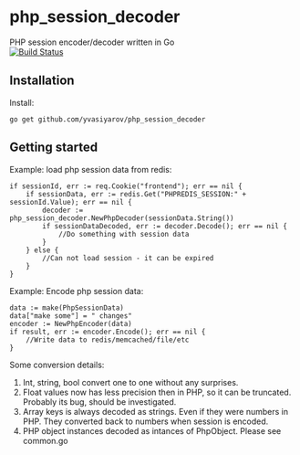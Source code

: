 php_session_decoder
===================

PHP session encoder/decoder written in Go  
[![Build Status](https://secure.travis-ci.org/yvasiyarov/php_session_decoder.png?branch=master)](http://travis-ci.org/yvasiyarov/php_session_decoder)

Installation
------------

Install:

    go get github.com/yvasiyarov/php_session_decoder

Getting started
---------------

Example: load php session data from redis:

    if sessionId, err := req.Cookie("frontend"); err == nil {
        if sessionData, err := redis.Get("PHPREDIS_SESSION:" + sessionId.Value); err == nil {
            decoder := php_session_decoder.NewPhpDecoder(sessionData.String())
            if sessionDataDecoded, err := decoder.Decode(); err == nil {
                //Do something with session data  
            }
        } else {
            //Can not load session - it can be expired
        }
    }

Example: Encode php session data:

    data := make(PhpSessionData)
    data["make some"] = " changes"
    encoder := NewPhpEncoder(data)
    if result, err := encoder.Encode(); err == nil {
        //Write data to redis/memcached/file/etc
    }

Some conversion details:  

1. Int, string, bool convert one to one without any surprises.  
2. Float values now has less precision then in PHP, so it can be truncated. Probably its bug, should be investigated.   
3. Array keys is always decoded as strings. Even if they were numbers in PHP. They converted back to numbers when session is encoded.  
4. PHP object instances decoded as intances of PhpObject. Please see common.go

